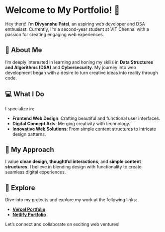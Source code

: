 # Welcome to My Portfolio! 👋


Hey there! I’m **Divyanshu Patel**, an aspiring web developer and DSA enthusiast. Currently, I’m a second-year student at VIT Chennai with a passion for creating engaging web experiences.

## 🌟 About Me
I’m deeply interested in learning and honing my skills in **Data Structures and Algorithms (DSA)** and **Cybersecurity**. My journey into web development began with a desire to turn creative ideas into reality through code.

## 💻 What I Do
I specialize in:
- **Frontend Web Design**: Crafting beautiful and functional user interfaces.
- **Digital Concept Arts**: Merging creativity with technology.
- **Innovative Web Solutions**: From simple content structures to intricate design patterns.

## 🎨 My Approach
I value **clean design**, **thoughtful interactions**, and **simple content structures**. I believe in blending design with functionality to create seamless digital experiences.

## 🚀 Explore
Dive into my projects and explore my work at the following links:

- **[Vercel Portfolio](https://divyanshu-patel-portfolio.vercel.app/)**
- **[Netlify Portfolio](https://divyanshu-patel-portfolio.netlify.app/)**

Let’s connect and collaborate on exciting web ventures!

